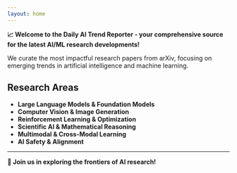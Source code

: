```yaml
---
layout: home
---
```


**📈 Welcome to the Daily AI Trend Reporter - your comprehensive source for the latest AI/ML research developments!**

We curate the most impactful research papers from arXiv, focusing on emerging trends in artificial intelligence and machine learning.

## Research Areas

- **Large Language Models & Foundation Models**
- **Computer Vision & Image Generation**
- **Reinforcement Learning & Optimization**
- **Scientific AI & Mathematical Reasoning**
- **Multimodal & Cross-Modal Learning**
- **AI Safety & Alignment**

---

**📅 Join us in exploring the frontiers of AI research!**
